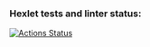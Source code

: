 ### Hexlet tests and linter status:
[![Actions Status](https://github.com/SovaPolosataya/java-project-78/actions/workflows/hexlet-check.yml/badge.svg)](https://github.com/SovaPolosataya/java-project-78/actions)